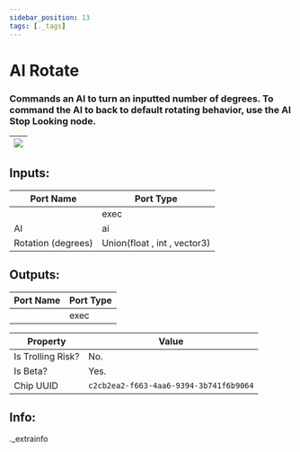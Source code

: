```yaml
---
sidebar_position: 13
tags: [._tags]
---
```


# AI Rotate


### Commands an AI to turn an inputted number of degrees. To command the AI to back to default rotating behavior, use the AI Stop Looking node.

| ![](https://images-ext-2.discordapp.net/external/MPmIaQzlEPmgGWlgi-WxBBXt0Bjv_zWPkg1y1f_sy3s/https/www.recroomcircuits.com/image/circuit/absolute-value?width=206&height=108) |
|-----|

## Inputs:
| Port Name | Port Type |
|-----------|-----------|
|  | exec |
| AI | ai |
| Rotation (degrees) | Union(float , int , vector3) |

## Outputs:
| Port Name | Port Type |
|-----------|-----------|
|  | exec | 

| Property  | Value |
|-------------------|-----------|
| Is Trolling Risk? | No. |
| Is Beta? | Yes. |
| Chip UUID | `c2cb2ea2-f663-4aa6-9394-3b741f6b9064` |

## Info:
._extrainfo